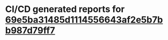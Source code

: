 # CI/CD generated reports for [69e5ba31485d1114556643af2e5b7bb987d79ff7](https://github.com/hydephp/develop/commit/69e5ba31485d1114556643af2e5b7bb987d79ff7)
